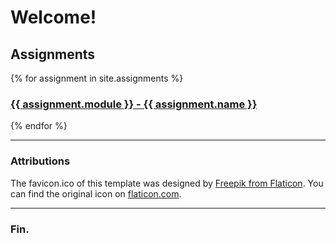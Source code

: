# Welcome!

## Assignments

{% for assignment in site.assignments %}
<a href="{{ assignment.url | relative_url }}">
<h3>{{ assignment.module }} - {{ assignment.name }}</h3>
</a>
{% endfor %}

----

### Attributions

The favicon.ico of this template was designed by
[Freepik from Flaticon](https://www.flaticon.com/free-icons/art).
You can find the original icon on
[flaticon.com](https://www.flaticon.com/free-icon/art_1756752?term=art&page=1&position=38&origin=search&related_id=1756752).

---

### Fin.
